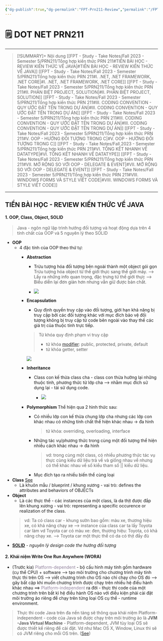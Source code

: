 ```yaml
---
{"dg-publish":true,"dg-permalink":"FPT-Prn211-Review","permalink":"/FPT-Prn211-Review/"}
---
```



# 🗒️ DOT NET PRN211
---
> [!SUMMARY]+ Nội dung
> [[FPT - Study - Take Notes/Fall 2023 - Semester 5/PRN211/Tổng hợp kiến thức PRN 211#TIỀN BÀI HỌC - REVIEW KIẾN THỨC VỀ JAVA\|#TIỀN BÀI HỌC - REVIEW KIẾN THỨC VỀ JAVA]]
> [[FPT - Study - Take Notes/Fall 2023 - Semester 5/PRN211/Tổng hợp kiến thức PRN 211#I. .NET, .NET FRAMEWORK, .NET CORE\|#I. .NET, .NET FRAMEWORK, .NET CORE]]
> [[FPT - Study - Take Notes/Fall 2023 - Semester 5/PRN211/Tổng hợp kiến thức PRN 211#II. PHÂN BIỆT PROJECT, SOLUTION\|#II. PHÂN BIỆT PROJECT, SOLUTION]]
> [[FPT - Study - Take Notes/Fall 2023 - Semester 5/PRN211/Tổng hợp kiến thức PRN 211#III. CODING CONVENTION - QUY ƯỚC ĐẶT TÊN TRONG DỰ ÁN\|#III. CODING CONVENTION - QUY ƯỚC ĐẶT TÊN TRONG DỰ ÁN]]
> [[FPT - Study - Take Notes/Fall 2023 - Semester 5/PRN211/Tổng hợp kiến thức PRN 211#III. CODING CONVENTION - QUY ƯỚC ĐẶT TÊN TRONG DỰ ÁN\|#III. CODING CONVENTION - QUY ƯỚC ĐẶT TÊN TRONG DỰ ÁN]]
> [[FPT - Study - Take Notes/Fall 2023 - Semester 5/PRN211/Tổng hợp kiến thức PRN 211#V. OOP - HƯỚNG ĐỐI TƯỢNG TRONG C\|#V. OOP - HƯỚNG ĐỐI TƯỢNG TRONG C]]
> [[FPT - Study - Take Notes/Fall 2023 - Semester 5/PRN211/Tổng hợp kiến thức PRN 211#VI. TỔNG KẾT NHANH VỀ DATATYPE\|#VI. TỔNG KẾT NHANH VỀ DATATYPE]]
> [[FPT - Study - Take Notes/Fall 2023 - Semester 5/PRN211/Tổng hợp kiến thức PRN 211#VII. MỞ RỘNG SO VỚI OOP - DELEGATE & EVENT\|#VII. MỞ RỘNG SO VỚI OOP - DELEGATE & EVENT]]
> [[FPT - Study - Take Notes/Fall 2023 - Semester 5/PRN211/Tổng hợp kiến thức PRN 211#VIII. WINDOWS FORMS VÀ STYLE VIẾT CODE\|#VIII. WINDOWS FORMS VÀ STYLE VIẾT CODE]]

---

## TIỀN BÀI HỌC - REVIEW KIẾN THỨC VỀ JAVA
#### 1. OOP, Class, Object, SOLID
> Java - ngôn ngữ lập trình hướng đối tượng và hoạt động dựa trên 4 tính chất của OOP và 5 nguyên lý theo SOLID
- **OOP**
	- 4 đặc tính của OOP theo thứ tự: 
		- **Abstraction** 
			- Trừu tượng hóa đối tượng bên ngoài thành một object gói gọn 
			<span style="color:#555555">Trừu tượng hóa object từ thế giới thực sang thế giới máy. --> Lấy ra những info quan trọng, đặc trưng từ thế giới thực --> Biểu diễn lại đơn giản hơn nhưng vẫn giữ được bản chất.</span>
	
			- ![](https://cdn-images.visual-paradigm.com/guide/uml/uml-class-diagram-tutorial/01-uml-base-class-and-object-explained.png)
			
		- **Encapsulation** 
			- Quy định quyền truy cập vào đối tượng, giới hạn khả năng bị truy cập bởi các đối tượng khác với mục đích bảo vệ đối tượng không bị truy cập từ code bên ngoài vào thay thế các giá trị của thuộc tính trực tiếp.
		    > Từ khóa quy định phạm vi truy cập
		    > - từ khóa [modifier](https://usemynotes.com/wp-content/uploads/2021/02/what-are-access-specifiers-in-java.jpg): public, protected, private, default
		    > - từ khóa getter, setter 
		    
		    ![](https://i.imgur.com/tWWjVp8.png)

		- **Inheritance** 
			- Class con kế thừa class cha - class con thừa hưởng lại những thuộc tính, phương thức từ lớp cha --> nhằm mục đích sử dụng lại - tái sử dụng code.
			
				- ![](https://i.imgur.com/RSjinBK.png)

		- **Polymorphism** 
			Thể hiện qua 2 hình thức sau:
			- Có nhiều lớp con kế thừa chung lớp cha nhưng các lớp con khác nhau có những tính chất thể hiện khác nhau -> đa hình 
			  > từ khóa: overriding, overloading, interface
			- Những tác vụ/phương thức trong cùng một đối tượng thể hiện nhiều cách khác nhau -> đa hình
			  > vd: trong cùng một class, có nhiều phương thức tác vụ thực cùng kiểu dữ liệu trả về và giống nhau về nhưng có thể khác nhau về số kiểu tham số || kiểu dữ liệu. 
			- Mục đích tạo ra nhiều biến thể cùng loại
- **Class** [See](https://www.visual-paradigm.com/guide/uml-unified-modeling-language/uml-class-diagram-tutorial/#uml-class-diagram-what-is-a-class)
	- Là khuôn mẫu / blueprint / khung xương - vai trò: defines the attributes and behaviors of OBJECTs
- **Object** 
	- Là các thực thể - các instances của một class, là da thịt được đắp lên khung xương - vai trò: representing a specific occurence or realization of the class.
	>vd: Ta có class car - khung sườn bao gồm: màu xe, thương hiệu xe, có khả năng chạy xe
	>--> instance của class car ta lấy Toyota car làm vd
	>Toyota car có màu xe: đen, thương hiệu: Toyota, có khả năng chạy xe. 
	>--> Toyota car một thực thể có da có thịt đầy đủ 
- **[SOLID](https://gpcoder.com/4200-cac-nguyen-ly-thiet-ke-huong-doi-tuong/)** - *nguyên lý design code the hướng đối tượng*

#### 2. Khái niệm Write One Run Anywhere (WORA)
  - (Trước kia) <span style="color:#91819c">Platform-dependent</span> - bộ cấu hình máy tính gồm hardware (cụ thể CPU) + software --> tạo môi trường cho chương trình mãy tính thực thi trên OS --> viết chương trình cho OS nào chỉ chạy cho OS đó --> gây bất cập khi muốn chương trình được chạy trên nhiều hệ điều hành khác nhau
   ==> <span style="color:#91819c">Platform-independent</span> ra đời - thực thi code của một chương trình trên bất kì hệ điều hành OS nào với điều kiện phải cài đặt môi trường ảo riêng để chạy trên từng loại OS cụ thể - runtime environment.
  > Thực thi code Java trên đa nền tảng sẽ thông qua khái niệm Platform-independent - code của Java sẽ được chạy trên môi trường ảo là **JVM -Java Virtual Machine** - Platform-dependent, JVM tùy loại OS sẽ được thiết kế riêng để cài đặt. Vd như Mac OS X, Window, Linux thì sẽ có JVM riêng cho mỗi OS trên. ([See](https://www.geeksforgeeks.org/java-platform-independent/))

